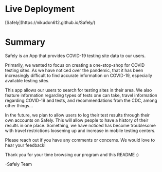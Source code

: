 <h1>Live Deployment</h1>
[Safely](https://nikudon612.github.io/Safely/)

<h1>Summary</h1>
Safely is an App that provides COVID-19 testing site data to our users. 

Primarily, we wanted to focus on creating a one-stop-shop for COVID testing sites. As we have noticed over the pandemic, that it has been increasingly difficult to find accurate information on COVID-19, especially available testing sites. 

This app allows our users to search for testing sites in their area. We also feature information regarding types of tests one can take, travel information regarding COVID-19 and tests, and recommendations from the CDC, among other things...

In the future, we plan to allow users to log their test results through their own accounts on Safely. This will allow people to have a history of their results in one place. Something, we have noticed has become troublesome with travel restrictions loosening up and increase in mobile testing centers. 

Please reach out if you have any comments or concerns. We would love to hear your feedback! 

Thank you for your time browsing our program and this README :)

-Safely Team
